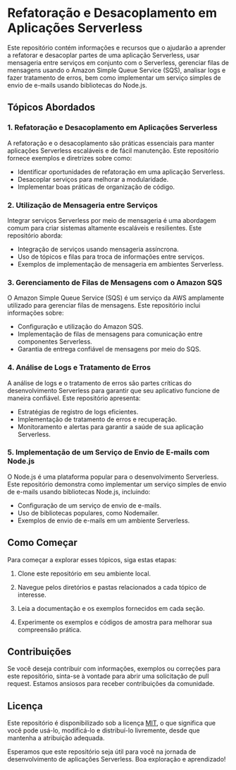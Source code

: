 # Refatoração e Desacoplamento em Aplicações Serverless

Este repositório contém informações e recursos que o ajudarão a aprender a refatorar e desacoplar partes de uma aplicação Serverless, usar mensageria entre serviços em conjunto com o Serverless, gerenciar filas de mensagens usando o Amazon Simple Queue Service (SQS), analisar logs e fazer tratamento de erros, bem como implementar um serviço simples de envio de e-mails usando bibliotecas do Node.js.

## Tópicos Abordados

### 1. Refatoração e Desacoplamento em Aplicações Serverless

A refatoração e o desacoplamento são práticas essenciais para manter aplicações Serverless escaláveis e de fácil manutenção. Este repositório fornece exemplos e diretrizes sobre como:

- Identificar oportunidades de refatoração em uma aplicação Serverless.
- Desacoplar serviços para melhorar a modularidade.
- Implementar boas práticas de organização de código.

### 2. Utilização de Mensageria entre Serviços

Integrar serviços Serverless por meio de mensageria é uma abordagem comum para criar sistemas altamente escaláveis e resilientes. Este repositório aborda:

- Integração de serviços usando mensageria assíncrona.
- Uso de tópicos e filas para troca de informações entre serviços.
- Exemplos de implementação de mensageria em ambientes Serverless.

### 3. Gerenciamento de Filas de Mensagens com o Amazon SQS

O Amazon Simple Queue Service (SQS) é um serviço da AWS amplamente utilizado para gerenciar filas de mensagens. Este repositório inclui informações sobre:

- Configuração e utilização do Amazon SQS.
- Implementação de filas de mensagens para comunicação entre componentes Serverless.
- Garantia de entrega confiável de mensagens por meio do SQS.

### 4. Análise de Logs e Tratamento de Erros

A análise de logs e o tratamento de erros são partes críticas do desenvolvimento Serverless para garantir que seu aplicativo funcione de maneira confiável. Este repositório apresenta:

- Estratégias de registro de logs eficientes.
- Implementação de tratamento de erros e recuperação.
- Monitoramento e alertas para garantir a saúde de sua aplicação Serverless.

### 5. Implementação de um Serviço de Envio de E-mails com Node.js

O Node.js é uma plataforma popular para o desenvolvimento Serverless. Este repositório demonstra como implementar um serviço simples de envio de e-mails usando bibliotecas Node.js, incluindo:

- Configuração de um serviço de envio de e-mails.
- Uso de bibliotecas populares, como Nodemailer.
- Exemplos de envio de e-mails em um ambiente Serverless.

## Como Começar

Para começar a explorar esses tópicos, siga estas etapas:

1. Clone este repositório em seu ambiente local.

2. Navegue pelos diretórios e pastas relacionados a cada tópico de interesse.

3. Leia a documentação e os exemplos fornecidos em cada seção.

4. Experimente os exemplos e códigos de amostra para melhorar sua compreensão prática.

## Contribuições

Se você deseja contribuir com informações, exemplos ou correções para este repositório, sinta-se à vontade para abrir uma solicitação de pull request. Estamos ansiosos para receber contribuições da comunidade.

## Licença

Este repositório é disponibilizado sob a licença [MIT](LICENSE), o que significa que você pode usá-lo, modificá-lo e distribuí-lo livremente, desde que mantenha a atribuição adequada.

Esperamos que este repositório seja útil para você na jornada de desenvolvimento de aplicações Serverless. Boa exploração e aprendizado!
